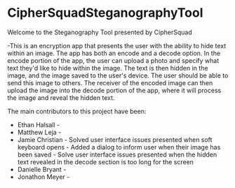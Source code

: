# CipherSquadSteganographyTool
Welcome to the Steganography Tool presented by CipherSquad

-This is an encryption app that presents the user with the ability to hide text within an image. The app has both an encode and a decode option. In the encode portion of the app, the user can upload a photo and specify what text they'd like to hide within the image. The text is then hidden in the image, and the image saved to the user's device. The user should be able to send this image to others. The receiver of the encoded image can then upload the image into the decode portion of the app, where it will process the image and reveal the hidden text.
  
The main contributors to this project have been:

  - Ethan Halsall   -   
  - Matthew Leja    -   
  - Jamie Christian -   Solved user interface issues presented when soft keyboard opens
                    -   Added a dialog to inform user when their image has been saved
                    -   Solve user interface issues presented when the hidden text revealed in the decode section is too long for the screen
  - Danielle Bryant -   
  - Jonathon Meyer  -   

